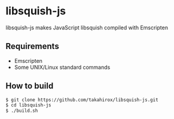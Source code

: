 # libsquish-js

libsquish-js makes JavaScript libsquish compiled with Emscripten

## Requirements

- Emscripten
- Some UNIX/Linux standard commands

## How to build

```sh
$ git clone https://github.com/takahirox/libsquish-js.git
$ cd libsquish-js
$ ./build.sh
```

